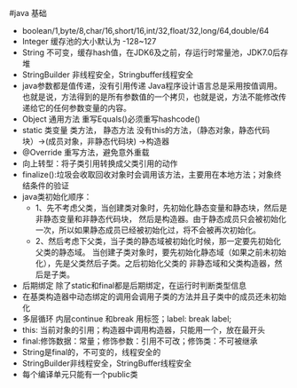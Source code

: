 #java 基础
* boolean/1,byte/8,char/16,short/16,int/32,float/32,long/64,double/64
* Integer 缓存池的大小默认为 -128~127
* String 不可变，缓存hash值，在JDK6及之前，存运行时常量池，JDK7.0后存堆
* StringBuilder 非线程安全，Stringbuffer线程安全
* java参数都是值传递，没有引用传递
  Java程序设计语言总是采用按值调用。也就是说，方法得到的是所有参数值的一个拷贝，也就是说，方法不能修改传递给它的任何参数变量的内容。
* Object 通用方法
  重写Equals()必须重写hashcode()
* static 类变量 类方法， 静态方法 没有this的方法，（静态对象，静态代码块）->(成员对象，非静态代码块) ->构造器
* @Override 重写方法，避免意外重载
* 向上转型：将子类引用转换成父类引用的动作 
* finalize():垃圾会收取回收对象时会调用该方法，主要用在本地方法；对象终结条件的验证
* java类初始化顺序：
    * 1、先不考虑父类，当创建类对象时，先初始化静态变量和静态块，然后是非静态变量和非静态代码块，
                    然后是构造器。由于静态成员只会被初始化一次，所以如果静态成员已经被初始化过，将不会被再次初始化。
    * 2、然后考虑下父类，当子类的静态域被初始化时候，那一定要先初始化父类的静态域。
                    当创建子类对象时，要先初始化静态域（如果之前未初始化），先是父类然后子类。之后初始化父类的
                    非静态域和父类构造器，然后是子类。
* 后期绑定 除了static和final都是后期绑定，在运行时判断类型信息
* 在基类构造器中动态绑定的调用会调用子类的方法并且子类中的成员还未初始化
* 多层循环 内层continue 和break 用标签；label:  break label;
* this: 当前对象的引用；构造器中调用构造器，只能用一个，放在最开头
* final:修饰数据：常量；修饰参数：引用不可改；修饰类：不可被继承
* String是final的，不可变的，线程安全的
* StringBuilder非线程安全，StringBuffer线程安全
* 每个编译单元只能有一个public类
